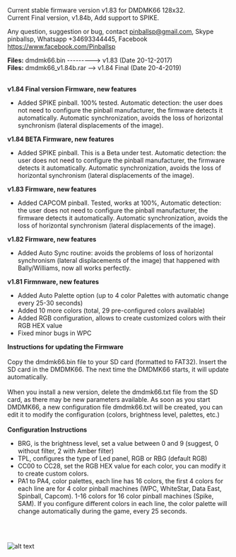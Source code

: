 
Current stable firmware version v1.83 for DMDMK66 128x32.<br>
Current Final version, v1.84b, Add support to SPIKE.

Any question, suggestion or bug, contact pinballsp@gmail.com, Skype pinballsp, Whatsapp +34693344445, Facebook https://www.facebook.com/Pinballsp

<b>Files:</b> dmdmk66.bin ---------> v1.83 (Date 20-12-2017) <br>
<b>Files:</b> dmdmk66_v1.84b.rar --> v1.84 Final (Date 20-4-2019) <br>

<br>
<b>v1.84 Final version Firmware, new features</b>
<ul><li>Added SPIKE pinball. 100% tested. Automatic detection: the user does not need to configure the pinball manufacturer, the firmware detects it automatically. Automatic synchronization, avoids the loss of horizontal synchronism (lateral displacements of the image).</Li></ul>
<b>v1.84 BETA Firmware, new features</b>
<ul><li>Added SPIKE pinball. This is a Beta under test. Automatic detection: the user does not need to configure the pinball manufacturer, the firmware detects it automatically. Automatic synchronization, avoids the loss of horizontal synchronism (lateral displacements of the image).</Li></ul>
<b>v1.83 Firmware, new features</b><ul><li>Added CAPCOM pinball. Tested, works at 100%, Automatic detection: the user does not need to configure the pinball manufacturer, the firmware detects it automatically. Automatic synchronization, avoids the loss of horizontal synchronism (lateral displacements of the image). </ Li></ul>
<b>v1.82 Firmware, new features</b><ul>
<li>Added Auto Sync routine: avoids the problems of loss of horizontal synchronism (lateral displacements of the image) that happened with Bally/Williams, now all works perfectly.</li>
</ul>
<b>v1.81 Firmnware, new features</b>
<ul>
<li>Added Auto Palette option (up to 4 color Palettes with automatic change every 25-30 seconds)</li>
<li>Added 10 more colors (total, 29 pre-configured colors available)</li>
<li>Added RGB configuration, allows to create customized colors with their RGB HEX value</li>
<li>Fixed minor bugs in WPC</li>
</ul>

<b>Instructions for updating the Firmware</b>
<br><br>
Copy the dmdmk66.bin file to your SD card (formatted to FAT32). Insert the SD card in the DMDMK66. The next time the DMDMK66 starts, it will update automatically.<br><br>
When you install a new version, delete the dmdmk66.txt file from the SD card, as there may be new parameters available. As soon as you start DMDMK66, a new configuration file dmdmk66.txt will be created, you can edit it to modify the configuration (colors, brightness level, palettes, etc.)
<br><br>
<b>Configuration Instructions</b>
<br>
<ul>
<li> BRG, is the brightness level, set a value between 0 and 9 (suggest, 0 without filter, 2 with Amber filter) </ li>
<li> TPL, configures the type of Led panel, RGB or RBG (default RGB) </ li>
<li> CC00 to CC28, set the RGB HEX value for each color, you can modify it to create custom colors. </ li>
<li> PA1 to PA4, color palettes, each line has 16 colors, the first 4 colors for each line are for 4 color pinball machines (WPC, WhiteStar, Data East, Spinball, Capcom). 1-16 colors for 16 color pinball machines (Spike, SAM). If you configure
different colors in each line, the color palette will change automatically during the game, every 25 seconds. </ li>
</ul>


<br><br>

![alt text](https://i.imgur.com/4dzc30F.jpg)
